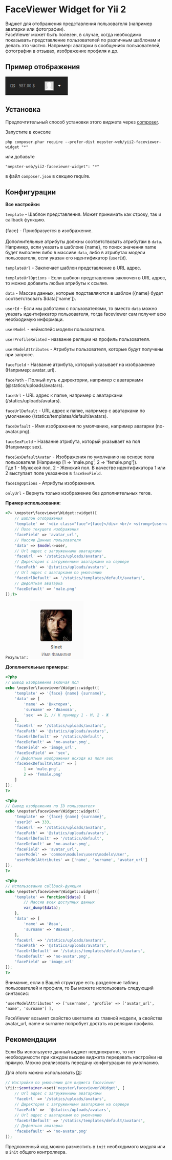 FaceViewer Widget for Yii 2
===========================

Виджет для отображения представления пользователя (например аватарки или фотографии). <br/>
FaceViewer может быть полезен, в случае, когда необходимо показывать представление пользователей по различным шаблонам и делать это частно. Например: аватарки в сообщениях пользователей, фотографии в отзывах, изображение профиля и др.

Пример отображения
------------------

![alt text](images/15fi39d.jpg.png "")


Установка
---------

Предпочтительный способ установки этого виджета через [composer](http://getcomposer.org/download/).

Запустите в консоле

```
php composer.phar require --prefer-dist nepster-web/yii2-faceviewer-widget "*"
```

или добавьте

```
"nepster-web/yii2-faceviewer-widget": "*"
```

в файл `composer.json` в секцию require.


Конфигурации
--------------------------

**Все настройки:** 


`template` - Шаблон представления. Может принимать как строку, так и callback функцию. <br/><br/>
{face} - Приобразуется в изображение. <br/> <br/>
Дополнительные атрибуты должны соответствовать атрибутам в `data`.
Например, если указать в шаблоне {name}, то поиск значения name будет выполнен либо в массиве `data`, либо в атрибутах модели пользователя, если указан его идентификатор (`userId`).


`templateUrl` - Заключает шаблон представление в URL адрес.


`templateUrlOptions` - Если шаблон представления заключен в URL адрес, то можно добавить любые атрибуты к ссылке.


`data` - Массив данных, которые подставляются в шаблон ({name} будет соответствовать $data['name']).


`userId` - Если мы работаем с пользователями, то вместо  `data` можно указать идентификатор пользователя, тогда faceviewer сам получит всю необходимую информаци.


`userModel` - неймспейс модели пользователя.


`userProfileRelated` - название реляции на профиль пользователя.


`userModelAttributes` - Атрибуты пользователя, которые будут получены при запросе. 


`faceField` - Название атрибута, который указывает на изображение (Например: avatar_url).


`facePath` - Полный путь к директории, например с аватарками (@statics/uploads/avatars).


`faceUrl` - URL адрес к папке, например с аватарками (/statics/uploads/avatars).


`faceUrlDefault` - URL адрес к папке, например с аватарками по умолчанию (/statics/templates/default/avatars).


`faceDefault` - Имя изображения по умолчанию, например аватарки (no-avatar.png).


`faceSexField` - Название атрибута, который указывает на пол (Например: sex).


`faceSexDefaultAvatar` - Изображения по умолчанию на основе пола пользователя (Например [1 => 'male.png', 2 => 'female.png']). <br/>
Где 1 - Мужской пол, 2 - Женский пол. В качестве идентификатора 1 или 2 выступает поле указанное в `faceSexField`.


`faceImgOptions` - Атрибуты изображения.


`onlyUrl` - Вернуть только изображение без дополнительных тегов.



**Пример использования:**

```php      
<?= \nepster\faceviewer\Widget::widget([
    // шаблон отображения
    'template' => '<div class="face">{face}</div> <br/> <strong>{username}</strong> <p>{name} {surname}</p>',
    // Поле текущего изображения
    'faceField' => 'avatar_url',
    // Массив Данных пользователя
    'data' => $model->user,
    // Url адрес с загруженными аватарками 
    'faceUrl' => '/statics/uploads/avatars',
    // Директория с загруженными аватарками на сервере
    'facePath' => '@statics/uploads/avatars',
    // Url адрес с аватарками по умолчанию 
    'faceUrlDefault' => '/statics/templates/default/avatars',
    // Дефолтная аватарка
    'faceDefault' => 'male.png'
]);?>
```
`Результат:`
![alt text](images/m7qhcg.jpg.png "Аватарка, Логин, Имя и Фамилия")


**Дополнительные примеры:**

```php 
<?php
// Вывод изображения включая пол
echo \nepster\faceviewer\Widget::widget([
    'template' => '{face} {name} {surname}',
    'data' => [
        'name' => 'Виктория',
        'surname' => 'Иванова',
        'sex' => 2, // К примеру 1 - М, 2 - Ж
    ],
    'faceUrl' => '/statics/uploads/avatars',
    'facePath' => '@statics/uploads/avatars',
    'faceUrlDefault' => '/statics/default',
    'faceDefault' => 'no-avatar.png',
    'faceField' => 'image_url',
    'faceSexField' => 'sex',
    // Дефолтные изображения исходя из поля sex
    'faceSexDefaultAvatar' => [
        1 => 'male.png',
        2 => 'female.png'
    ]
]);
?>
```

```php 
<?php
// Вывод изображения по ID пользователя
echo \nepster\faceviewer\Widget::widget([
    'template' => '{face} {name} {surname}',
    'userId' => 333,
    'faceUrl' => '/statics/uploads/avatars',
    'facePath' => '@statics/uploads/avatars',
    'faceUrlDefault' => '/statics/default',
    'faceDefault' => 'no-avatar.png',
    'faceField' => 'avatar_url',
    'userModel' => 'common\modules\users\models\User',
    'userModelAttributes' => ['name', 'surname', 'avatar_url']
]);
?>
```

```php 
<?php
// Использование callback-функции
echo \nepster\faceviewer\Widget::widget([
    'template' => function($data) {
        // Массив всех доступных данных
        var_dump($data);
    },
    'data' => [
        'name' => 'Иван',
        'surname' => 'Иванов',
    ],
    'faceUrl' => '/statics/uploads/avatars',
    'facePath' => '@statics/uploads/avatars',
    'faceUrlDefault' => '/statics/templates/default/avatars',
    'faceDefault' => 'no-avatar.png',
    'faceField' => 'image_url'
]);
?>
```



Внимание, если в Вашей структуре есть разделение таблиц пользователей и профиля, то Вы можете использовать следующий синтаксис:
```
'userModelAttributes' => ['username', 'profile' => ['avatar_url', 'name', 'surname'] ],
```

FaceViewer возьмет свойство username из главной модели, а свойства avatar_url, name и surname попробует достать из реляции профиля.


Рекомендации
--------------------------

Если Вы используете данный виджет неоднократно, то нет необходимости при каждом вызове виджета передевать настройки на прямую. Можно реализовать передачу конфигурации по умолчанию.

Для этого можно использовать [DI](https://github.com/yiisoft/yii2/blob/master/docs/guide/concept-di-container.md):

```php  
// Настройки по умолчанию для виджета faceviewer
\Yii::$container->set('nepster\faceviewer\Widget', [
    // Url адрес с загруженными аватарками 
    'faceUrl' => '/statics/uploads/avatars',
    // Директория с загруженными аватарками на сервере
    'facePath' =>  '@statics/uploads/avatars',
    // Url адрес с аватарками по умолчанию 
    'faceUrlDefault' => '/statics/templates/default/avatars',
    // Дефолтная аватарка
    'faceDefault' => 'no-avatar.png'
]);
```

Предложенный код можно разместить в `init` необходимого модуля или в `init` общего контроллера.